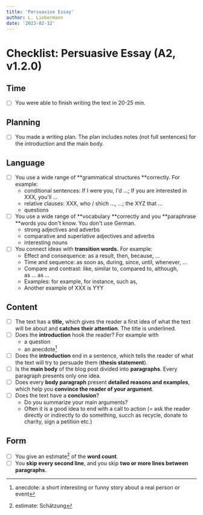 ```yaml
---
title: 'Persuasive Essay'
author: L. Liebermann
date: '2023-02-12'
---
```


# Checklist: Persuasive Essay (A2, v1.2.0)

## Time

- [ ] You were able to finish writing the text in 20-25 min. 

## Planning

- [ ] You made a writing plan. The plan includes notes (not full sentences) for the introduction and the main body. 

## Language

- [ ] You use a wide range of **grammatical structures **correctly. For example: 
    - conditional sentences: If I were you, I'd ...; If you are interested in XXX, you'll ...
    - relative clauses: XXX, who / shich ..., ...; the XYZ that ...
    - questions
- [ ] You use a wide range of **vocabulary **correctly and you **paraphrase **words you don't know. You don't use German.
    - strong adjectives and adverbs
    - comparative and superlative adjectives and adverbs
    - interesting nouns
- [ ] You connect ideas with **transition words.** For example:
    - Effect and consequence: as a result, then, because, ...
    - Time and sequence: as soon as, during, since, until, whenever, ...
    - Compare and contrast: like, similar to, compared to, although, as … as ...
    - Examples: for example, for instance, such as, 
    - Another example of XXX is YYY

## Content 

- [ ] The text has a **title,** which gives the reader a first idea of what the text will be about and **catches their attention**. The title is underlined. 
- [ ] Does the **introduction** hook the reader? For example with 
    - a question
    - an anecdote[^1]
- [ ] Does the **introduction** end in a sentence, which tells the reader of what the text will try to persuade them (**thesis statement**). 
- [ ] Is the **main body** of the blog post divided into **paragraphs**. Every paragraph presents only one idea. 
- [ ] Does every **body paragraph** present **detailed reasons and examples**, which help you **convince the reader of your argument**. 
- [ ] Does the text have a **conclusion**?
    - Do you summarize your main arguments?
    - Often it is a good idea to end with a call to action (= ask the reader directly or indirectly to do something, succh as recycle, donate to charity, sign a petition etc.)

## Form

- [ ] You give an estimate[^2] of the **word count**. 
- [ ] You **skip every second line**, and you skip **two or more lines between paragraphs**. 

[^1]: anecdote: a short interesting or funny story about a real person or event
[^2]: estimate: Schätzung

